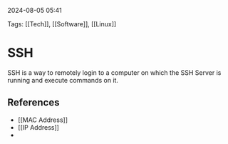 2024-08-05 05:41

Tags: [[Tech]], [[Software]], [[Linux]]


# SSH
SSH is a way to remotely login to a computer on which the SSH Server is running and execute commands on it.


## References
- [[MAC Address]]
- [[IP Address]]
- 